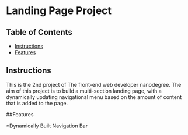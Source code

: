 # Landing Page Project

## Table of Contents

* [Instructions](#instructions)
* [Features](#featues)

## Instructions

This is the 2nd project of The front-end web developer nanodegree. The aim of this project is to build a multi-section landing page, with a dynamically updating navigational menu based on the amount of content that is added to the page.

##Features

*Dynamically Built Navigation Bar


